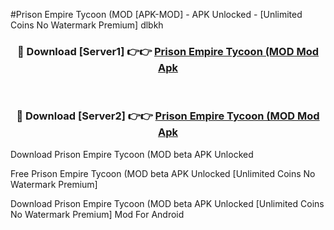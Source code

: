 #Prison Empire Tycoon (MOD [APK-MOD] - APK Unlocked - [Unlimited Coins No Watermark Premium] dlbkh



<div align="center">

<h3>🔴 Download [Server1] 👉👉 <a href="https://momento.my/?title=Prison_Empire_Tycoon_(MOD">Prison Empire Tycoon (MOD Mod Apk</a></h3><br>

<h3>🔴 Download [Server2] 👉👉 <a href="https://momento.my/?title=Prison_Empire_Tycoon_(MOD">Prison Empire Tycoon (MOD Mod Apk</a></h3>
</div>



Download Prison Empire Tycoon (MOD beta APK Unlocked

Free Prison Empire Tycoon (MOD beta APK Unlocked [Unlimited Coins No Watermark Premium]

Download Prison Empire Tycoon (MOD beta APK Unlocked [Unlimited Coins No Watermark Premium] Mod For Android
